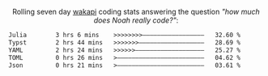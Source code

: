 <p align="center">Rolling seven day <a href="https://wakapi.dev/"/>wakapi</a> coding stats answering the question <i>"how much does Noah really code?"</i>:</p>
<!--START_SECTION:waka-->

```txt
Julia        3 hrs 6 mins    >>>>>>>>—————————————————   32.60 %
Typst        2 hrs 44 mins   >>>>>>>——————————————————   28.69 %
YAML         2 hrs 24 mins   >>>>>>———————————————————   25.27 %
TOML         0 hrs 26 mins   >————————————————————————   04.62 %
Json         0 hrs 21 mins   >————————————————————————   03.61 %
```

<!--END_SECTION:waka-->
